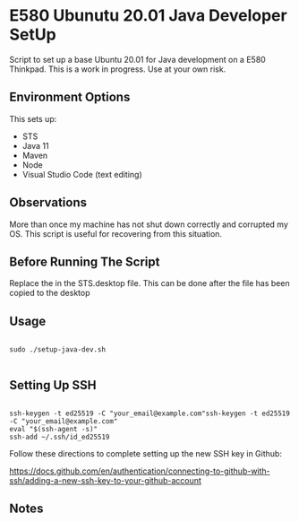 # E580 Ubunutu 20.01 Java Developer SetUp

Script to set up a base Ubuntu 20.01 for Java development on a E580 Thinkpad. This is a work in progress. Use at your own risk.

## Environment Options

This sets up:

- STS
- Java 11
- Maven
- Node
- Visual Studio Code (text editing)

## Observations

More than once my machine has not shut down correctly and corrupted my OS. This script is useful for recovering from this situation.

## Before Running The Script

Replace the <user> in the STS.desktop file. This can be done after the file has been copied to the desktop
  
## Usage
  
```shell
  
sudo ./setup-java-dev.sh
  
```
  
## Setting Up SSH

```shell

ssh-keygen -t ed25519 -C "your_email@example.com"ssh-keygen -t ed25519 -C "your_email@example.com"
eval "$(ssh-agent -s)"
ssh-add ~/.ssh/id_ed25519

```
Follow these directions to complete setting up the new SSH key in Github:

https://docs.github.com/en/authentication/connecting-to-github-with-ssh/adding-a-new-ssh-key-to-your-github-account
  
## Notes

